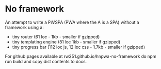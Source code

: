 # No framework

An attempt to write a PWSPA (PWA where the A is a SPA) without a framework using a:

- tiny router (61 loc - 1kb - smaller if gzipped)
- tiny templating engine  (81 loc 1kb - smaller if gzipped)
- tiny progress bar (112 loc js, 12 loc css - 1.7kb - smaller if gzipped)

For github pages available at rw251.github.io/hnpwa-no-framework do npm run build and copy dist contents to docs.